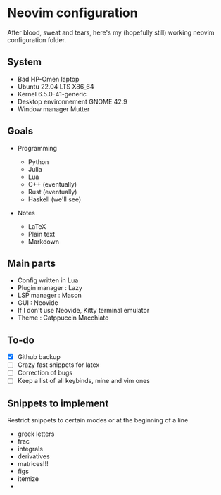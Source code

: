 # Neovim configuration

After blood, sweat and tears, here's my (hopefully still) working neovim configuration folder.

## System

- Bad HP-Omen laptop
- Ubuntu 22.04 LTS X86_64
- Kernel 6.5.0-41-generic
- Desktop environnement GNOME 42.9
- Window manager Mutter

## Goals

- Programming
  - Python
  - Julia
  - Lua
  - C++ (eventually)
  - Rust (eventually)
  - Haskell (we'll see)
 
- Notes
  - LaTeX
  - Plain text
  - Markdown
 
## Main parts

- Config written in Lua
- Plugin manager : Lazy
- LSP manager : Mason
- GUI : Neovide
- If I don't use Neovide, Kitty terminal emulator
- Theme : Catppuccin Macchiato

## To-do

- [x] Github backup
- [ ] Crazy fast snippets for latex
- [ ] Correction of bugs
- [ ] Keep a list of all keybinds, mine and vim ones

## Snippets to implement

Restrict snippets to certain modes or at the beginning of a line

- greek letters
- frac
- integrals
- derivatives
- matrices!!!
- figs
- itemize
- 
